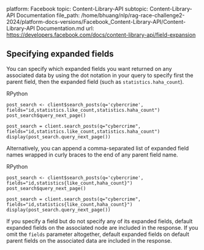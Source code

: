platform: Facebook
topic: Content-Library-API
subtopic: Content-Library-API Documentation
file_path: /home/bhuang/nlp/rag-race-challenge2-2024/platform-docs-versions/Facebook_Content-Library-API/Content-Library-API Documentation.md
url: https://developers.facebook.com/docs/content-library-api/field-expansion


## Specifying expanded fields

You can specify which expanded fields you want returned on any associated data by using the dot notation in your query to specify first the parent field, then the expanded field (such as `statistics.haha_count`).

RPython

    post_search <- client$search_posts(q='cybercrime', fields="id,statistics.like_count,statistics.haha_count")
    post_search$query_next_page()

    post_search = client.search_posts(q="cybercrime", fields="id,statistics.like_count,statistics.haha_count")
    display(post_search.query_next_page())

Alternatively, you can append a comma-separated list of expanded field names wrapped in curly braces to the end of any parent field name.

RPython

    post_search <- client$search_posts(q='cybercrime', fields="id,statistics{like_count,haha_count}")
    post_search$query_next_page()

    post_search = client.search_posts(q="cybercrime", fields="id,statistics{like_count,haha_count}")
    display(post_search.query_next_page())

If you specify a field but do not specify any of its expanded fields, default expanded fields on the associated node are included in the response. If you omit the `fields` parameter altogether, default expanded fields on default parent fields on the associated data are included in the response.